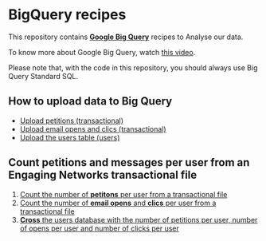 # BigQuery recipes

This repository contains **[Google Big Query](https://bigquery.cloud.google.com/)** recipes to Analyse our data.

To know more about Google Big Query, watch [this video](https://www.youtube.com/watch?v=eyBK9nj-7AA).

Please note that, with the code in this repository, you should always use Big Query Standard SQL.

## How to **upload data** to Big Query

* [Upload petitions (transactional)](upload-petitions-transactional.md)
* [Upload email opens and clics (transactional)](upload-mails-transactional.md)
* [Upload the users table (users)](upload-users-table.md)

## Count **petitions and messages per user** from an Engaging Networks transactional file

1. [Count the number of **petitons** per user from a transactional file](count-petitions-per-user-from-transactional.sql)
2. [Count the number of **email opens** and **clics** per user from a transactional file](count-messages-per-user-from-transactional.sql)
3. [**Cross** the users database with the number of petitions per user, number of opens per user and number of clicks per user](cross-signups-opens-clics-with-users.sql)
